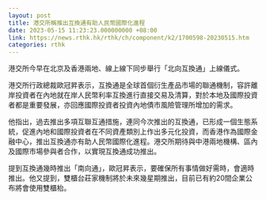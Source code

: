 ```yaml
---
layout: post
title: 港交所稱推出互換通有助人民幣國際化進程
date: 2023-05-15 11:23:23.000000000 +08:00
link: https://news.rthk.hk/rthk/ch/component/k2/1700598-20230515.htm
categories: rthk
---
```


港交所今早在北京及香港兩地、線上線下同步舉行「北向互換通」上線儀式。

港交所行政總裁歐冠昇表示，互換通是全球首個衍生產品市場的聯通機制，容許離岸投資者在內地就在岸人民幣利率互換進行直接交易及清算，對於本地及國際投資者都是重要發展，亦回應國際投資者投資內地債市風險管理所增加的需求。

他指出，過去推出多項互聯互通措施，連同今次推出的互換通，已形成一個生態系統，促進內地和國際投資者在不同資產類別上作出多元化投資，而香港作為國際金融中心，推出互換通亦有助人民幣國際化進程。港交所期待與中港兩地機構、區內及國際市場參與者合作，以實現互換通成功推出。

提到互換通幾時推出「南向通」，歐冠昇表示，要確保所有事情做好需時，會適時推出。他又提到，雙櫃台莊家機制將於未來幾星期推出，目前已有約20間企業公布將會使用雙櫃枱。
